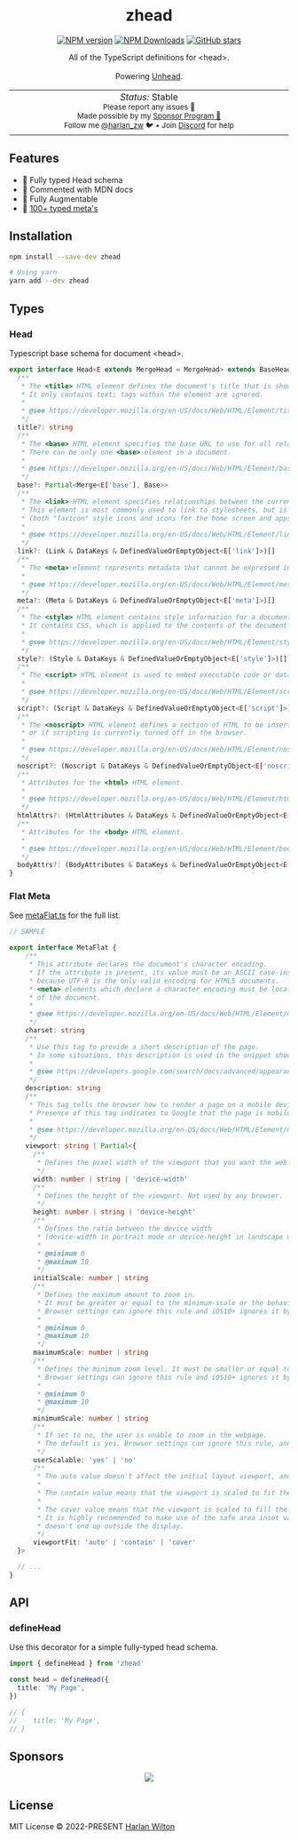 <h1 align='center'>zhead</h1>

<p align="center">
<a href='https://github.com/harlan-zw/zhead/actions/workflows/test.yml'>
</a>
<a href="https://www.npmjs.com/package/zhead" target="__blank"><img src="https://img.shields.io/npm/v/zhead?style=flat&colorA=002438&colorB=28CF8D" alt="NPM version"></a>
<a href="https://www.npmjs.com/package/zhead" target="__blank"><img alt="NPM Downloads" src="https://img.shields.io/npm/dm/zhead?flat&colorA=002438&colorB=28CF8D"></a>
<a href="https://github.com/harlan-zw/zhead" target="__blank"><img alt="GitHub stars" src="https://img.shields.io/github/stars/harlan-zw/zhead?flat&colorA=002438&colorB=28CF8D"></a>
</p>


<p align="center">
All of the TypeScript definitions for &lt;head&gt;.<br><br>Powering <a href="https://github.com/harlan-zw/unhead">Unhead</a>.
</p>

<p align="center">
<table>
<tbody>
<td align="center">
<img width="800" height="0" /><br>
<i>Status:</i> Stable</b> <br>
<sup> Please report any issues 🐛</sup><br>
<sub>Made possible by my <a href="https://github.com/sponsors/harlan-zw">Sponsor Program 💖</a><br> Follow me <a href="https://twitter.com/harlan_zw">@harlan_zw</a> 🐦 • Join <a href="https://discord.gg/275MBUBvgP">Discord</a> for help</sub><br>
<img width="800" height="0" />
</td>
</tbody>
</table>
</p>

## Features

- 💎 Fully typed Head schema
- 💎 Commented with MDN docs
- 💎 Fully Augmentable
- 💎 [100+ typed meta's](https://github.com/harlan-zw/zhead/blob/main/packages/schema/src/metaFlat.ts)

## Installation

```bash
npm install --save-dev zhead

# Using yarn
yarn add --dev zhead
```

## Types

### Head

Typescript base schema for document &lt;head&gt;.

```ts
export interface Head<E extends MergeHead = MergeHead> extends BaseHead {
  /**
   * The <title> HTML element defines the document's title that is shown in a browser's title bar or a page's tab.
   * It only contains text; tags within the element are ignored.
   *
   * @see https://developer.mozilla.org/en-US/docs/Web/HTML/Element/title
   */
  title?: string
  /**
   * The <base> HTML element specifies the base URL to use for all relative URLs in a document.
   * There can be only one <base> element in a document.
   *
   * @see https://developer.mozilla.org/en-US/docs/Web/HTML/Element/base
   */
  base?: Partial<Merge<E['base'], Base>>
  /**
   * The <link> HTML element specifies relationships between the current document and an external resource.
   * This element is most commonly used to link to stylesheets, but is also used to establish site icons
   * (both "favicon" style icons and icons for the home screen and apps on mobile devices) among other things.
   *
   * @see https://developer.mozilla.org/en-US/docs/Web/HTML/Element/link#attr-as
   */
  link?: (Link & DataKeys & DefinedValueOrEmptyObject<E['link']>)[]
  /**
   * The <meta> element represents metadata that cannot be expressed in other HTML elements, like <link> or <script>.
   *
   * @see https://developer.mozilla.org/en-US/docs/Web/HTML/Element/meta
   */
  meta?: (Meta & DataKeys & DefinedValueOrEmptyObject<E['meta']>)[]
  /**
   * The <style> HTML element contains style information for a document, or part of a document.
   * It contains CSS, which is applied to the contents of the document containing the <style> element.
   *
   * @see https://developer.mozilla.org/en-US/docs/Web/HTML/Element/style
   */
  style?: (Style & DataKeys & DefinedValueOrEmptyObject<E['style']>)[]
  /**
   * The <script> HTML element is used to embed executable code or data; this is typically used to embed or refer to JavaScript code.
   *
   * @see https://developer.mozilla.org/en-US/docs/Web/HTML/Element/script
   */
  script?: (Script & DataKeys & DefinedValueOrEmptyObject<E['script']>)[]
  /**
   * The <noscript> HTML element defines a section of HTML to be inserted if a script type on the page is unsupported
   * or if scripting is currently turned off in the browser.
   *
   * @see https://developer.mozilla.org/en-US/docs/Web/HTML/Element/noscript
   */
  noscript?: (Noscript & DataKeys & DefinedValueOrEmptyObject<E['noscript']>)[]
  /**
   * Attributes for the <html> HTML element.
   *
   * @see https://developer.mozilla.org/en-US/docs/Web/HTML/Element/html
   */
  htmlAttrs?: (HtmlAttributes & DataKeys & DefinedValueOrEmptyObject<E['htmlAttrs']>)
  /**
   * Attributes for the <body> HTML element.
   *
   * @see https://developer.mozilla.org/en-US/docs/Web/HTML/Element/body
   */
  bodyAttrs?: (BodyAttributes & DataKeys & DefinedValueOrEmptyObject<E['bodyAttrs']>)
}
```

### Flat Meta

See [metaFlat.ts](/src/metaFlat.ts) for the full list.

```ts
// SAMPLE

export interface MetaFlat {
    /**
     * This attribute declares the document's character encoding.
     * If the attribute is present, its value must be an ASCII case-insensitive match for the string "utf-8",
     * because UTF-8 is the only valid encoding for HTML5 documents.
     * <meta> elements which declare a character encoding must be located entirely within the first 1024 bytes
     * of the document.
     *
     * @see https://developer.mozilla.org/en-US/docs/Web/HTML/Element/meta#attr-charset
     */
    charset: string
    /**
     * Use this tag to provide a short description of the page.
     * In some situations, this description is used in the snippet shown in search results.
     *
     * @see https://developers.google.com/search/docs/advanced/appearance/snippet#meta-descriptions
     */
    description: string
    /**
     * This tag tells the browser how to render a page on a mobile device.
     * Presence of this tag indicates to Google that the page is mobile friendly.
     *
     * @see https://developer.mozilla.org/en-US/docs/Web/HTML/Element/meta/name#standard_metadata_names_defined_in_other_specifications
     */
    viewport: string | Partial<{
      /**
       * Defines the pixel width of the viewport that you want the web site to be rendered at.
       */
      width: number | string | 'device-width'
      /**
       * Defines the height of the viewport. Not used by any browser.
       */
      height: number | string | 'device-height'
      /**
       * Defines the ratio between the device width
       * (device-width in portrait mode or device-height in landscape mode) and the viewport size.
       *
       * @minimum 0
       * @maximum 10
       */
      initialScale: number | string
      /**
       * Defines the maximum amount to zoom in.
       * It must be greater or equal to the minimum-scale or the behavior is undefined.
       * Browser settings can ignore this rule and iOS10+ ignores it by default.
       *
       * @minimum 0
       * @maximum 10
       */
      maximumScale: number | string
      /**
       * Defines the minimum zoom level. It must be smaller or equal to the maximum-scale or the behavior is undefined.
       * Browser settings can ignore this rule and iOS10+ ignores it by default.
       *
       * @minimum 0
       * @maximum 10
       */
      minimumScale: number | string
      /**
       * If set to no, the user is unable to zoom in the webpage.
       * The default is yes. Browser settings can ignore this rule, and iOS10+ ignores it by default.
       */
      userScalable: 'yes' | 'no'
      /**
       * The auto value doesn't affect the initial layout viewport, and the whole web page is viewable.
       *
       * The contain value means that the viewport is scaled to fit the largest rectangle inscribed within the display.
       *
       * The cover value means that the viewport is scaled to fill the device display.
       * It is highly recommended to make use of the safe area inset variables to ensure that important content
       * doesn't end up outside the display.
       */
      viewportFit: 'auto' | 'contain' | 'cover'
  }>

  // ...
}
```

## API

### defineHead

Use this decorator for a simple fully-typed head schema.

```ts
import { defineHead } from 'zhead'

const head = defineHead({
  title: 'My Page',
})

// {
//    title: 'My Page',
// }
```

## Sponsors

<p align="center">
  <a href="https://raw.githubusercontent.com/harlan-zw/static/main/sponsors.svg">
    <img src='https://raw.githubusercontent.com/harlan-zw/static/main/sponsors.svg'/>
  </a>
</p>


## License

MIT License © 2022-PRESENT [Harlan Wilton](https://github.com/harlan-zw)
